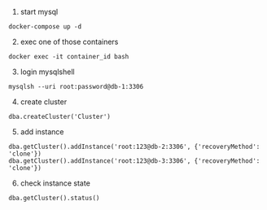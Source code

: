 1. start mysql    
```
docker-compose up -d
```

2. exec one of those containers
```
docker exec -it container_id bash
```

3. login mysqlshell
```
mysqlsh --uri root:password@db-1:3306
```

4. create cluster
```
dba.createCluster('Cluster')
```

5. add instance
```
dba.getCluster().addInstance('root:123@db-2:3306', {'recoveryMethod': 'clone'})
dba.getCluster().addInstance('root:123@db-3:3306', {'recoveryMethod': 'clone'})
```

6. check instance state
```
dba.getCluster().status()
```
